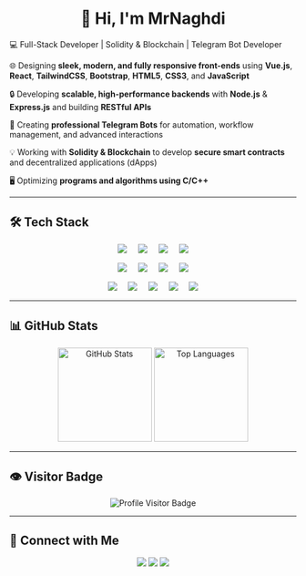 <h1 align="center">👋 Hi, I'm MrNaghdi</h1>

<p align="left">
 💻 Full-Stack Developer | Solidity & Blockchain | Telegram Bot Developer

🌐 Designing **sleek, modern, and fully responsive front-ends** using <b>Vue.js</b>, <b>React</b>, <b>TailwindCSS</b>, <b>Bootstrap</b>, <b>HTML5</b>, <b>CSS3</b>, and <b>JavaScript</b>

🔒 Developing **scalable, high-performance backends** with <b>Node.js</b> & <b>Express.js</b> and building **RESTful APIs**

🤖 Creating **professional Telegram Bots** for automation, workflow management, and advanced interactions

💡 Working with <b>Solidity & Blockchain</b> to develop **secure smart contracts** and decentralized applications (dApps)

🖥️ Optimizing **programs and algorithms using C/C++**
 
</p>

---

## 🛠️ Tech Stack


<p align="center">
  <!-- ردیف ۲ -->
  <img src="https://img.shields.io/badge/HTML5-E34F26?style=for-the-badge&logo=html5&logoColor=white"/>
  &nbsp;&nbsp;&nbsp;
  <img src="https://img.shields.io/badge/CSS3-1572B6?style=for-the-badge&logo=css3&logoColor=white"/>
  &nbsp;&nbsp;&nbsp;
  <img src="https://img.shields.io/badge/TailwindCSS-06B6D4?style=for-the-badge&logo=tailwind-css&logoColor=white"/>
  &nbsp;&nbsp;&nbsp;
  <img src="https://img.shields.io/badge/Bootstrap-7952B3?style=for-the-badge&logo=bootstrap&logoColor=white"/>
</p>

<p align="center">
  <!-- ردیف ۱ -->
  <img src="https://img.shields.io/badge/JavaScript-F7DF1E?style=for-the-badge&logo=javascript&logoColor=black"/>
  &nbsp;&nbsp;&nbsp;
  <img src="https://img.shields.io/badge/Node.js-339933?style=for-the-badge&logo=node.js&logoColor=white"/>
  &nbsp;&nbsp;&nbsp;
  <img src="https://img.shields.io/badge/Vue.js-35495E?style=for-the-badge&logo=vue.js&logoColor=4FC08D"/>
  &nbsp;&nbsp;&nbsp;
  <img src="https://img.shields.io/badge/React-61DAFB?style=for-the-badge&logo=react&logoColor=black"/>
</p>


<p align="center">
  <!-- ردیف ۳ -->
  <img src="https://img.shields.io/badge/Telegram_Bot-0088CC?style=for-the-badge&logo=telegram&logoColor=white"/>
  &nbsp;&nbsp;&nbsp;
  <img src="https://img.shields.io/badge/C/C++-00599C?style=for-the-badge&logo=c%2B%2B&logoColor=white"/>
  &nbsp;&nbsp;&nbsp;
  <img src="https://img.shields.io/badge/Solidity-363636?style=for-the-badge&logo=ethereum&logoColor=white"/>
  &nbsp;&nbsp;&nbsp;
  <img src="https://img.shields.io/badge/RESTful_API-FF6C37?style=for-the-badge&logo=swagger&logoColor=white"/>
  &nbsp;&nbsp;&nbsp;
  <img src="https://img.shields.io/badge/Responsive_Web-00A3E0?style=for-the-badge&logo=html5&logoColor=white"/>
</p>




---

## 📊 GitHub Stats

<p align="center">
  <img src="https://github-readme-stats.vercel.app/api?username=MrNaghdi&show_icons=true&theme=radical&hide_title=true" alt="GitHub Stats" height="165"/>
  <img src="https://github-readme-stats.vercel.app/api/top-langs/?username=MrNaghdi&layout=compact&theme=radical" alt="Top Languages" height="165"/>
</p>

---

## 👁️ Visitor Badge

<p align="center">
  <img src="https://visitor-badge.laobi.icu/badge?page_id=MrNaghdi.MrNaghdi" alt="Profile Visitor Badge"/>
</p>

---

## 🤝 Connect with Me

<p align="center">
  <a href="https://github.com/MrNaghdi"><img src="https://img.shields.io/badge/GitHub-000?style=for-the-badge&logo=github&logoColor=white"/></a>
  <a href="https://t.me/MrNaghdi"><img src="https://img.shields.io/badge/Telegram-0088CC?style=for-the-badge&logo=telegram&logoColor=white"/></a>
  <a href="mailto:MrNaghdi8@gmail.com"><img src="https://img.shields.io/badge/Email-D14836?style=for-the-badge&logo=gmail&logoColor=white"/></a>
</p>
